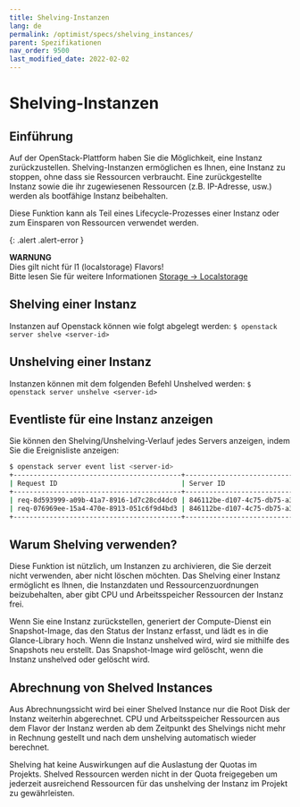 ```yaml
---
title: Shelving-Instanzen
lang: de
permalink: /optimist/specs/shelving_instances/
parent: Spezifikationen
nav_order: 9500
last_modified_date: 2022-02-02
---
```


# Shelving-Instanzen

## Einführung

Auf der OpenStack-Plattform haben Sie die Möglichkeit, eine Instanz zurückzustellen. Shelving-Instanzen ermöglichen es Ihnen, eine Instanz zu stoppen, ohne dass sie Ressourcen verbraucht.
Eine zurückgestellte Instanz sowie die ihr zugewiesenen Ressourcen (z.B. IP-Adresse, usw.) werden als bootfähige Instanz beibehalten.

Diese Funktion kann als Teil eines Lifecycle-Prozesses einer Instanz oder zum Einsparen von Ressourcen verwendet werden.

{: .alert .alert-error }

**WARNUNG**  
Dies gilt nicht für l1 (localstorage) Flavors!  
Bitte lesen Sie für weitere Informationen [Storage → Localstorage](/optimist/storage/localstorage/#openstack-features)

## Shelving einer Instanz

Instanzen auf Openstack können wie folgt abgelegt werden:
`$ openstack server shelve <server-id>`

## Unshelving einer Instanz

Instanzen können mit dem folgenden Befehl Unshelved werden:
`$ openstack server unshelve <server-id>`

## Eventliste für eine Instanz anzeigen

Sie können den Shelving/Unshelving-Verlauf jedes Servers anzeigen, indem Sie die Ereignisliste anzeigen:

```bash
$ openstack server event list <server-id>
+------------------------------------------+--------------------------------------+--------+----------------------------+
| Request ID                               | Server ID                            | Action | Start Time                 |
+------------------------------------------+--------------------------------------+--------+----------------------------+
| req-8d593999-a09b-41a7-8916-1d7c28cd4dc0 | 846112be-d107-4c75-db75-a32eb47a78c5 | shelve | 2022-07-17T15:28:08.000000 |
| req-076969ee-15a4-470e-8913-051c6f9d4bd3 | 846112be-d107-4c75-db75-a32eb47a78c5 | create | 2022-07-19T16:15:22.000000 |
+------------------------------------------+--------------------------------------+--------+----------------------------+
```

## Warum Shelving verwenden?

Diese Funktion ist nützlich, um Instanzen zu archivieren, die Sie derzeit nicht verwenden, aber nicht löschen möchten. Das Shelving einer Instanz ermöglicht es Ihnen, die Instanzdaten und Ressourcenzuordnungen beizubehalten, aber gibt CPU und Arbeitsspeicher Ressourcen der Instanz frei.

Wenn Sie eine Instanz zurückstellen, generiert der Compute-Dienst ein Snapshot-Image, das den Status der Instanz erfasst, und lädt es in die Glance-Library hoch. Wenn die Instanz unshelved wird, wird sie mithilfe des Snapshots neu erstellt.
Das Snapshot-Image wird gelöscht, wenn die Instanz unshelved oder gelöscht wird.

## Abrechnung von Shelved Instances

Aus Abrechnungssicht wird bei einer Shelved Instance nur die Root Disk der Instanz weiterhin abgerechnet. CPU und Arbeitsspeicher Ressourcen aus dem Flavor der Instanz werden ab dem Zeitpunkt des Shelvings nicht mehr in Rechnung gestellt und nach dem unshelving automatisch wieder berechnet.

Shelving hat keine Auswirkungen auf die Auslastung der Quotas im Projekts. Shelved Ressourcen werden nicht in der Quota freigegeben um jederzeit ausreichend Ressourcen für das unshelving der Instanz im Projekt zu gewährleisten.
